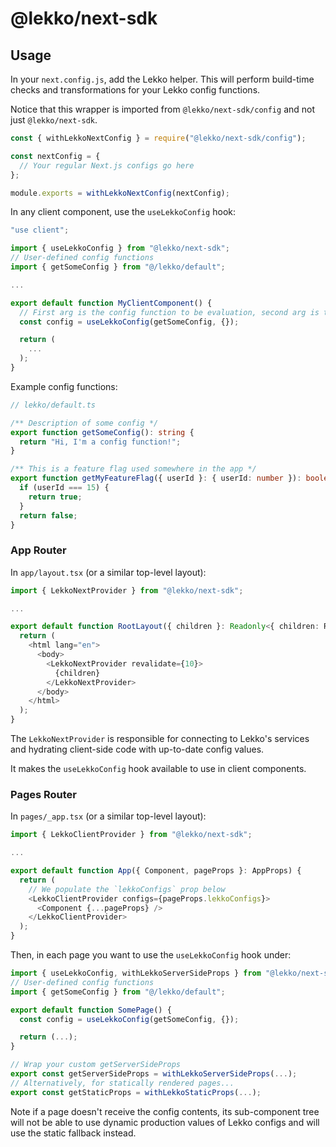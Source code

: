 # @lekko/next-sdk

## Usage

In your `next.config.js`, add the Lekko helper. This will perform build-time checks and transformations for your Lekko config functions.

Notice that this wrapper is imported from `@lekko/next-sdk/config` and not just `@lekko/next-sdk`.

```typescript
const { withLekkoNextConfig } = require("@lekko/next-sdk/config");

const nextConfig = {
  // Your regular Next.js configs go here
};

module.exports = withLekkoNextConfig(nextConfig);
```

In any client component, use the `useLekkoConfig` hook:

```typescript
"use client";

import { useLekkoConfig } from "@lekko/next-sdk";
// User-defined config functions
import { getSomeConfig } from "@/lekko/default";

...

export default function MyClientComponent() {
  // First arg is the config function to be evaluation, second arg is the evaluation context
  const config = useLekkoConfig(getSomeConfig, {});

  return (
    ...
  );
}
```

Example config functions:

```typescript
// lekko/default.ts

/** Description of some config */
export function getSomeConfig(): string {
  return "Hi, I'm a config function!";
}

/** This is a feature flag used somewhere in the app */
export function getMyFeatureFlag({ userId }: { userId: number }): boolean {
  if (userId === 15) {
    return true;
  }
  return false;
}
```

### App Router

In `app/layout.tsx` (or a similar top-level layout):

```typescript
import { LekkoNextProvider } from "@lekko/next-sdk";

...

export default function RootLayout({ children }: Readonly<{ children: React.ReactNode }>) {
  return (
    <html lang="en">
      <body>
        <LekkoNextProvider revalidate={10}>
          {children}
        </LekkoNextProvider>
      </body>
    </html>
  );
}
```

The `LekkoNextProvider` is responsible for connecting to Lekko's services and hydrating client-side code with up-to-date config values.

It makes the `useLekkoConfig` hook available to use in client components.

### Pages Router

In `pages/_app.tsx` (or a similar top-level layout):

```typescript
import { LekkoClientProvider } from "@lekko/next-sdk";

...

export default function App({ Component, pageProps }: AppProps) {
  return (
    // We populate the `lekkoConfigs` prop below
    <LekkoClientProvider configs={pageProps.lekkoConfigs}>
      <Component {...pageProps} />
    </LekkoClientProvider>
  );
}
```

Then, in each page you want to use the `useLekkoConfig` hook under:

```typescript
import { useLekkoConfig, withLekkoServerSideProps } from "@lekko/next-sdk";
// User-defined config functions
import { getSomeConfig } from "@/lekko/default";

export default function SomePage() {
  const config = useLekkoConfig(getSomeConfig, {});

  return (...);
}

// Wrap your custom getServerSideProps
export const getServerSideProps = withLekkoServerSideProps(...);
// Alternatively, for statically rendered pages...
export const getStaticProps = withLekkoStaticProps(...);
```

Note if a page doesn't receive the config contents, its sub-component tree will not be able to use dynamic production values of Lekko configs and will use the static fallback instead.
